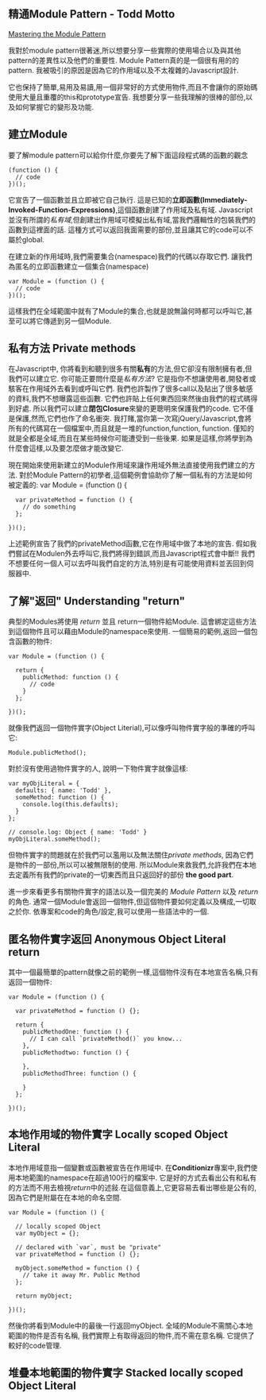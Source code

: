精通Module Pattern - Todd Motto
--------

[Mastering the Module Pattern](http://toddmotto.com/mastering-the-module-pattern/)

我對於module pattern很著迷,所以想要分享一些實際的使用場合以及與其他pattern的差異性以及他們的重要性.
Module Pattern真的是一個很有用的的pattern. 我被吸引的原因是因為它的作用域以及不太複雜的Javascript設計.

它也保持了簡單,易用及易讀,用一個非常好的方式使用物件,而且不會讓你的原始碼使用大量且重覆的this和prototype宣告.
我想要分享一些我理解的很棒的部份,以及如何掌握它的變形及功能.

## 建立Module
要了解module pattern可以給你什麼,你要先了解下面這段程式碼的函數的觀念

	(function () {
	  // code
	})();

它宣告了一個函數並且立即被它自己執行. 這是已知的**立即函數(Immediately-Invoked-Function-Expressions)**,這個函數創建了作用域及私有域. Javascript並沒有所謂的*私有域*,但創建出作用域可模擬出私有域,當我們邏輯性的包裝我們的函數到這裡面的話. 這種方式可以返回我面需要的部份,並且讓其它的code可以不屬於global.

在建立新的作用域時,我們需要集合(namespace)我們的代碼以存取它們. 讓我們為匿名的立即函數建立一個集合(namespace)

	var Module = (function () {
	  // code
	})();
這樣我們在全域範圍中就有了Module的集合,也就是說無論何時都可以呼叫它,甚至可以將它傳遞到另一個Module.

## 私有方法 Private methods
在Javascript中, 你將看到和聽到很多有關**私有**的方法,但它卻沒有限制擁有者,但我們可以建立它. 你可能正要問什麼是*私有方法*? 它是指你不想讓使用者,開發者或駭客在作用域外去看到或呼叫它們. 我們也許製作了很多call以及貼出了很多敏感的資料,我們不想曝露這些函數. 它們也許貼上任何東西回來然後由我們的程式碼得到好處. 所以我們可以建立**閉包Closure**來變的更聰明來保護我們的code. 它不僅是保護,然而,它們也作了命名衝突. 我打賭,當你第一次寫jQuery/Javascript,會將所有的代碼寫在一個檔案中,而且就是一堆的function,function, function. 僅知的就是全都是全域,而且在某些時候你可能遭受到一些後果. 如果是這樣,你將學到為什麼會這樣,以及要怎麼做才能改變它.

現在開始來使用新建立的Module作用域來讓作用域外無法直接使用我們建立的方法. 對於Module Pattern的初學者,這個範例會協助你了解一個私有的方法是如何被定義的:
	var Module = (function () {
	  
	  var privateMethod = function () {
	    // do something
	  };
	
	})();
上述範例宣告了我們的privateMethod函數,它在作用域中做了本地的宣告. 假如我們嘗試在Modulen外去呼叫它,我們將得到錯誤,而且Javascript程式會中斷!! 我們不想要任何一個人可以去呼叫我們自定的方法,特別是有可能使用資料並丟回到伺服器中.

## 了解"返回" Understanding "return"
典型的Modules將使用 *return* 並且 return一個物件給Module. 這會綁定這些方法到這個物件且可以藉由Module的namespace來使用. 一個簡易的範例,返回一個包含函數的物件:

	var Module = (function () {
	  
	  return {
	    publicMethod: function () {
	      // code
	    }
	  };
	
	})();
就像我們返回一個物件實字(Object Literial),可以像呼叫物件實字般的準確的呼叫它:

	Module.publicMethod();
對於沒有使用過物件實字的人, 說明一下物件實字就像這樣:

	var myObjLiteral = {
	  defaults: { name: 'Todd' },
	  someMethod: function () {
	    console.log(this.defaults);
	  }
	};
	
	// console.log: Object { name: 'Todd' }
	myObjLiteral.someMethod();
但物件實字的問題就在於我們可以濫用以及無法關住*private methods*, 因為它們是物件的一部份,所以可以被無限制的使用. 所以Module來救我們,允許我們在本地去定義所有我們的private的一切東西而且只返回好的部份 **the good part**.

進一步來看更多有關物件實字的語法以及一個完美的 *Module Pattern* 以及 *return*的角色. 通常一個Module會返回一個物件,但這個物件要如何定義以及構成,一切取之於你. 依專案和code的角色/設定,我可以使用一些語法中的一個.

## 匿名物件實字返回 Anonymous Object Literal return
其中一個最簡單的pattern就像之前的範例一樣,這個物件沒有在本地宣告名稱,只有返回一個物件:

	var Module = (function () {
	
	  var privateMethod = function () {};
	  
	  return {
	    publicMethodOne: function () {
	      // I can call `privateMethod()` you know...
	    },
	    publicMethodtwo: function () {
	
	    },
	    publicMethodThree: function () {
	
	    }
	  };
	
	})();

## 本地作用域的物件實字 Locally scoped Object Literal
本地作用域意指一個變數或函數被宣告在作用域中. 在**Conditionizr**專案中,我們使用本地範圍的namespace在超過100行的檔案中. 它是好的方式去看出公有和私有的方法而不用去檢視*return*中的述敍.在這個意義上,它更容易去看出哪些是公有的,因為它們是附屬在在本地的命名空間.

	var Module = (function () {
	
	  // locally scoped Object
	  var myObject = {};
	
	  // declared with `var`, must be "private"
	  var privateMethod = function () {};
	
	  myObject.someMethod = function () {
	    // take it away Mr. Public Method
	  };
	  
	  return myObject;
	
	})();
然後你將看到Module中的最後一行返回myObject. 全域的Module不需關心本地範圍的物件是否有名稱, 我們實際上有取得返回的物件,而不需在意名稱. 它提供了較好的code管理.

## 堆疊本地範圍的物件實字 Stacked locally scoped Object Literal

